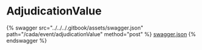 # AdjudicationValue

{% swagger src="../../../.gitbook/assets/swagger.json" path="/cada/event/adjudicationValue" method="post" %}
[swagger.json](../../../.gitbook/assets/swagger.json)
{% endswagger %}
